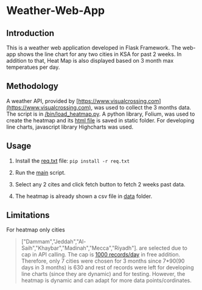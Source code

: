 # Weather-Web-App

## Introduction
This is a weather web application developed in Flask Framework. The web-app shows the line chart for any two cities in KSA for past 2 weeks. In addition to that, Heat Map is also displayed based on 3 month max temperatues per day. 

## Methodology
A weather API, provided by [https://www.visualcrossing.com](https://www.visualcrossing.com), was used to collect the 3 months data. The script is in [/bin/load_heatmap.py](https://github.com/DaBaap/Weather-Web-App/blob/main/weather_app/bin/load_heatmap.py). A python library, Folium, was used to create the heatmap and its [html file](https://github.com/DaBaap/Weather-Web-App/blob/main/weather_app/static/heatmap.html) is saved in static folder. For developing line charts, javascript library Highcharts was used. 

## Usage
1. Install the [req.txt](https://github.com/DaBaap/Weather-Web-App/blob/main/req.txt) file:
    ```pip install -r req.txt```

2. Run the [main](https://github.com/DaBaap/Weather-Web-App/blob/main/weather_app/main.py) script.
3. Select any 2 cites and click fetch button to fetch 2 weeks past data.
4. The heatmap is already shown a csv file in [data](https://github.com/DaBaap/Weather-Web-App/tree/main/weather_app/data) folder.

## Limitations
For heatmap only cities 
> ["Dammam","Jeddah","Al-Saih","Khaybar","Madinah","Mecca","Riyadh"].
are selected due to cap in API calling. The cap is [1000 records/day](https://www.visualcrossing.com/weather-data-editions) in free addition. Therefore, only 7 cities were chosen for 3 months since 7*90(90 days in 3 months) is 630 and rest of records were left for developing line charts (since they are dynamic) and for testing. However, the heatmap is dynamic and can adapt for more data points/cordinates. 
